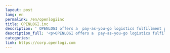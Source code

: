 ```yaml
---
layout: post
lang: en
permalink: /en/openlogiinc
title: OPENLOGI.inc
description: ' OPENLOGI offers a  pay-as-you-go logistics fulfillment platform service. Our vision is “Network siloed logistics with data, and revolutionize the merchandise distribution”. Engineers can work fully remotely. Recruitment (Japanese) '
description_full: '<p>OPENLOGI offers a  pay-as-you-go logistics fulfillment platform service. Our vision is “Network siloed logistics with data, and revolutionize the merchandise distribution”. Engineers can work fully remotely.<br /><a href="https://corp.openlogi.com/recruit/">Recruitment (Japanese)</a></p>'
categories: 
link: https://corp.openlogi.com
---
```

